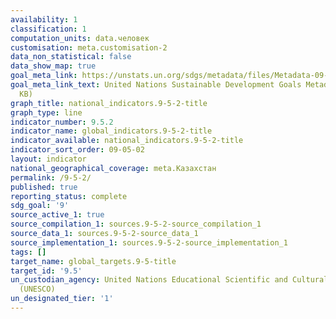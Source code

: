```yaml
---
availability: 1
classification: 1
computation_units: data.человек
customisation: meta.customisation-2
data_non_statistical: false
data_show_map: true
goal_meta_link: https://unstats.un.org/sdgs/metadata/files/Metadata-09-05-02.pdf
goal_meta_link_text: United Nations Sustainable Development Goals Metadata (PDF 382
  KB)
graph_title: national_indicators.9-5-2-title
graph_type: line
indicator_number: 9.5.2
indicator_name: global_indicators.9-5-2-title
indicator_available: national_indicators.9-5-2-title
indicator_sort_order: 09-05-02
layout: indicator
national_geographical_coverage: meta.Казахстан
permalink: /9-5-2/
published: true
reporting_status: complete
sdg_goal: '9'
source_active_1: true
source_compilation_1: sources.9-5-2-source_compilation_1
source_data_1: sources.9-5-2-source_data_1
source_implementation_1: sources.9-5-2-source_implementation_1
tags: []
target_name: global_targets.9-5-title
target_id: '9.5'
un_custodian_agency: United Nations Educational Scientific and Cultural Organization
  (UNESCO)
un_designated_tier: '1'
---
```

